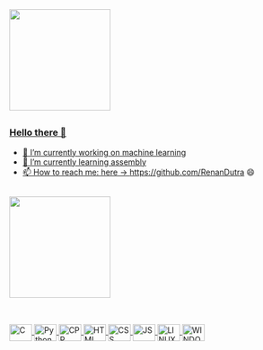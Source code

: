 <div>
  <a href="https://github.com/RenanDutra">
  <img height="180em" src="https://github-readme-stats.vercel.app/api?username=RenanDutra&show_icons=true&theme=tokyonight&include_all_commits=true&count_private=true"/>
</div> 

##

### Hello there 👋

- 🔭 I’m currently working on machine learning
- 🌱 I’m currently learning assembly
- 📫 How to reach me: here -> https://github.com/RenanDutra 😄 
 
##
 
<div>
  <a href="https://github.com/RenanDutra"> 
  <img height="180em" src="https://github-readme-stats.vercel.app/api/top-langs/?username=RenanDutra&layout=compact&langs_count=7&theme=tokyonight"/>
</div>

## 
  
 <div style="display: inline_block"><br>
  <img align="center" alt="C" height="30" width="40" src="https://cdn.jsdelivr.net/gh/devicons/devicon/icons/c/c-original.svg">
  <img align="center" alt="Python" height="30" width="40" src="https://cdn.jsdelivr.net/gh/devicons/devicon/icons/python/python-original.svg">
  <img align="center" alt="CPP" height="30" width="40" src="https://cdn.jsdelivr.net/gh/devicons/devicon/icons/cplusplus/cplusplus-original.svg">
  <img align="center" alt="HTML" height="30" width="40" src="https://cdn.jsdelivr.net/gh/devicons/devicon/icons/html5/html5-original.svg">
  <img align="center" alt="CSS" height="30" width="40" src="https://cdn.jsdelivr.net/gh/devicons/devicon/icons/css3/css3-original.svg">
  <img align="center" alt="JS" height="30" width="40" src="https://cdn.jsdelivr.net/gh/devicons/devicon/icons/javascript/javascript-original.svg">
  <img align="center" alt="LINUX" height="30" width="40" src="https://cdn.jsdelivr.net/gh/devicons/devicon/icons/linux/linux-original.svg">
  <img align="center" alt="WINDOWS" height="30" width="40" src="https://cdn.jsdelivr.net/gh/devicons/devicon/icons/windows8/windows8-original.svg">
</div>

